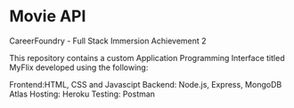 # Movie API
CareerFoundry - Full Stack Immersion Achievement 2

This repository contains a custom Application Programming Interface titled MyFlix developed
using the following:

Frontend:HTML, CSS and Javascipt
Backend: Node.js, Express, MongoDB Atlas
Hosting: Heroku
Testing: Postman




